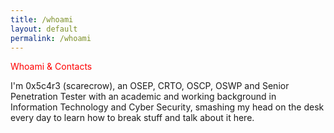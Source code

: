 ```yaml
---
title: /whoami
layout: default
permalink: /whoami
---
```

<style>
.center {
  display: block;
  margin-left: auto;
  margin-right: auto;
  width: 100%;
}
</style>
  
<div style="color:red;">Whoami & Contacts</div>

I'm 0x5c4r3 (scarecrow), an OSEP, CRTO, OSCP, OSWP and Senior Penetration Tester with an academic and working background in Information Technology and Cyber Security, smashing my head on the desk every day to learn how to break stuff and talk about it here.

<center>
<script>

document.write('<a href="https://twitter.com/iamscarecrow1" style="color:red;">Twitter</a>')
&nbsp;
document.write('<a href="https://app.hackthebox.com/profile/144238" style="color:red">HTB</a>')
&nbsp;
document.write('<a href="https://www.youtube.com/channel/UCcYc_cJZDhYXPm2hpM7ZqwA" style="color:red;">YouTube</a>')
&nbsp;
document.write('<a href="https://github.com/0x5c4r3" style="color:red;">GitHub</a>')
&nbsp;
document.write('<a href="https://www.linkedin.com/in/matteo-peruzzi-84b701188" style="color:red;">Linkedin</a>')

</script>
</center>

